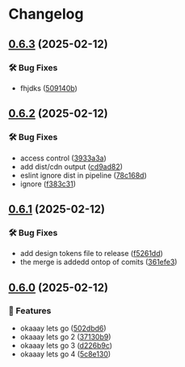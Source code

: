 # Changelog

## [0.6.3](https://github.com/FHIDev/Fhi.Designsystem/compare/v0.6.2...v0.6.3) (2025-02-12)


### 🛠️ Bug Fixes

* fhjdks ([509140b](https://github.com/FHIDev/Fhi.Designsystem/commit/509140b2c2d810da7580786df3c0e9580095d78c))

## [0.6.2](https://github.com/FHIDev/Fhi.Designsystem/compare/v0.6.1...v0.6.2) (2025-02-12)


### 🛠️ Bug Fixes

* access control ([3933a3a](https://github.com/FHIDev/Fhi.Designsystem/commit/3933a3aff9de738e2bec31417a78febf1e9b816a))
* add dist/cdn output ([cd9ad82](https://github.com/FHIDev/Fhi.Designsystem/commit/cd9ad825166285ddef11a86c2314dcc468069eba))
* eslint ignore dist in pipeline ([78c168d](https://github.com/FHIDev/Fhi.Designsystem/commit/78c168dc18c3ed73a40a5d5129493534c6c6a8a4))
* ignore ([f383c31](https://github.com/FHIDev/Fhi.Designsystem/commit/f383c31f21ea75c2032a911d621fc2397738c017))

## [0.6.1](https://github.com/FHIDev/Fhi.Designsystem/compare/v0.6.0...v0.6.1) (2025-02-12)


### 🛠️ Bug Fixes

* add design tokens file to release ([f5261dd](https://github.com/FHIDev/Fhi.Designsystem/commit/f5261ddddd2fbcb20b70969e0893c6f84e68e488))
* the merge is addedd ontop of comits ([361efe3](https://github.com/FHIDev/Fhi.Designsystem/commit/361efe34117e7f60be04f59aaae76e6fdb9ae4d0))

## [0.6.0](https://github.com/FHIDev/Fhi.Designsystem/compare/v0.5.1...v0.6.0) (2025-02-12)


### 🚀 Features

* okaaay lets go ([502dbd6](https://github.com/FHIDev/Fhi.Designsystem/commit/502dbd65e13e2f916b7c198062379be35dd06478))
* okaaay lets go 2 ([37130b9](https://github.com/FHIDev/Fhi.Designsystem/commit/37130b9b563b68af662e6b3b0856c8e469848334))
* okaaay lets go 3 ([d226b9c](https://github.com/FHIDev/Fhi.Designsystem/commit/d226b9c4fd0f1b5ef54eb2b5373bac7230d5e192))
* okaaay lets go 4 ([5c8e130](https://github.com/FHIDev/Fhi.Designsystem/commit/5c8e130932c138bf7e717f0fc2506b3a28e0982c))
